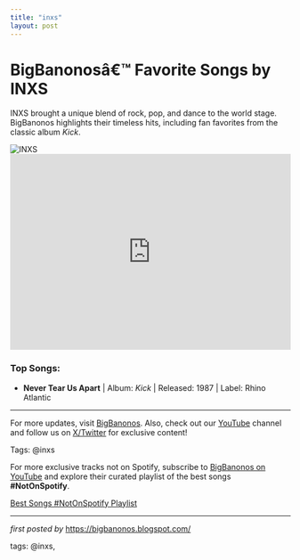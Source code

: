 ```yaml
---
title: "inxs"
layout: post
---
```

<!-- Title of the Post -->
<h1>BigBanonosâ€™ Favorite Songs by INXS</h1> <!-- Introductory Text -->
<p>INXS brought a unique blend of rock, pop, and dance to the world stage. BigBanonos highlights their timeless hits, including fan favorites from the classic album <em>Kick</em>.</p> <!-- Featured Image -->
<div> <img src="https://www.billboard.com/wp-content/uploads/2022/04/inxs-kick-image-1548.jpg" alt="INXS">
</div> <!-- Spotify Embed -->
<div> <iframe src="https://open.spotify.com/embed/playlist/1xF5bd0ZydQ7hoEiXOsz2y?utm_source=generator" width="100%" height="352" frameBorder="0" allowfullscreen="" allow="autoplay; clipboard-write; encrypted-media; fullscreen; picture-in-picture" loading="lazy"></iframe>
</div> <!-- Song Information -->
<h3>Top Songs:</h3>
<ul> <li><strong>Never Tear Us Apart</strong> | Album: <em>Kick</em> | Released: 1987 | Label: Rhino Atlantic</li>
</ul> <!-- Footer Links -->
<hr />
<p>For more updates, visit <a href="https://bigbanonos.blogspot.com/" target="_blank">BigBanonos</a>. Also, check out our <a href="https://www.youtube.com/@BigBanonos" target="_blank">YouTube</a> channel and follow us on <a href="https://x.com/bigbanonos" target="_blank">X/Twitter</a> for exclusive content!</p> <!-- Tags -->
<p>Tags: @inxs</p>


<!--Subscribe and Playlist Links-->
<div>
    <p>For more exclusive tracks not on Spotify, subscribe to <a href="https://www.youtube.com/@BigBanonos" target="_blank">BigBanonos on YouTube</a> and explore their curated playlist of the best songs <strong>#NotOnSpotify</strong>.</p>
    <p><a href="https://www.youtube.com/playlist?list=PLtuNtuTatqI0kFahUCbtbfenC_ET5O_tr" target="_blank">Best Songs #NotOnSpotify Playlist<br /></a></p></div>

<hr />

<p><em>first posted by</em> <a href="https://bigbanonos.blogspot.com/" rel="noopener" target="_new">https://bigbanonos.blogspot.com/</a></p>

<p>tags: @inxs,</p>
